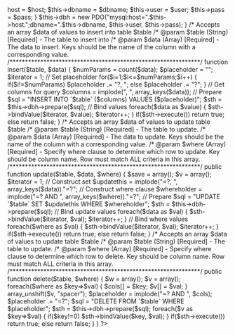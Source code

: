 <?php
/*	Super easy/basic database interactions on MySQL using PHP Data Objects
 *	Created by @misterdunphy
 *	http://github.com/markdunphy
 *	Use this however you want for whatever you want.  Modify it, but do not
 *  take credit as your own because that's just not cool, man.
 ************************************************************************/


class MarkPDO {
	
	private $dbh;
	private $host = "localhost";
	private $user = "root";
	private $pass = "";
	private $dbname = "";
	
	// Construct new db handler
	function __construct($host=NULL, $dbname=NULL, $user=NULL, $pass=NULL) {
		if(!is_null($host) && !is_null($dbname) && !is_null($user) && !is_null($pass)) {
			$this->host = $host;
			$this->dbname = $dbname;
			$this->user = $user;
			$this->pass = $pass;
		}
		
		$this->dbh = new PDO("mysql:host=".$this->host.";dbname=".$this->dbname, $this->user, $this->pass);
	}
	
	/* Accepts an array $data of values to insert into table $table
	/* @param $table (String) [Required] - The table to insert into
	/* @param $data (Array) [Required] - The data to insert.  Keys should be the name of the column
								 with a corresponding value.
	/**************************************************************/
	function insert($table, $data) {
		$numParams = count($data);
		$placeholder = "";
		$iterator = 1;
		
		// Set placeholder
		for($i=1;$i<=$numParams;$i++) {
			if($i!=$numParams)
				$placeholder .= "?, ";
			else
				$placeholder .= "?";
		}
			
		// Get columns for query
		$columns = implode(", ", array_keys($data));
		
		// Prepare
		$sql = "INSERT INTO `$table` ($columns) VALUES ($placeholder)";
		$sth = $this->dbh->prepare($sql);
		
		// Bind values
		foreach($data as $value) {
			$sth->bindValue($iterator, $value);
			$iterator++;
		}
		
		
		if($sth->execute())
			return true;
		else
			return false;
		
	}
	
	/* Accepts an array $data of values to update table $table
	/* @param $table (String) [Required] - The table to update.
	/* @param $data (Array) [Required] - The data to update.  Keys should be the name of the column
								 with a corresponding value.
	/* @param $where (Array) [Required] - Specify where clause to determine which row to update.
										  Key should be column name. Row must match ALL criteria in 
										  this array.
	/**************************************************************/
	public function update($table, $data, $where) {
		$save = array();
		$v = array();
		$iterator = 1;
		
		// Construct set
		$updatethis = implode("=?, ", array_keys($data))."=?";

		// Construct where clause
		$whereholder = implode("=? AND ", array_keys($where))."=?";
		
		// Prepare
		$sql = "UPDATE `$table` SET $updatethis WHERE $whereholder";
		$sth = $this->dbh->prepare($sql);
		
		// Bind update values
		foreach($data as $val) {
			$sth->bindValue($iterator, $val);
			$iterator++;
		}
		// Bind where values
		foreach($where as $val) {
			$sth->bindValue($iterator, $val);
			$iterator++;
		}
		
		if($sth->execute())
			return true;
		else
			return false;
		
	}
	
	/* Accepts an array $data of values to update table $table
	/* @param $table (String) [Required] - The table to update.
	/* @param $where (Array) [Required] - Specify where clause to determine which row to delete.
										  Key should be column name. Row must match ALL criteria in 
										  this array.
	/**************************************************************/
	public function delete($table, $where) {
		$w = array();
		$v = array();
		
		foreach($where as $key=>$val) {
			$cols[] = $key;
			$v[] = $val;
		}

		array_unshift($v, "spacer");
		
		$placeholder = implode("=? AND ", $cols);
		$placeholder .= "=?";

		$sql = "DELETE FROM `$table` WHERE $placeholder";
		$sth = $this->dbh->prepare($sql);
		
		foreach($v as $key=>$val) {
			if($key!=0)
				$sth->bindValue($key, $val);
		}

		if($sth->execute())
			return true;
		else
			return false;
		
		
	}
}

?>